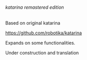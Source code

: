 ###### katarina remastered edition

Based on original katarina

https://github.com/robotika/katarina


Expands on some functionalities.

Under construction and translation